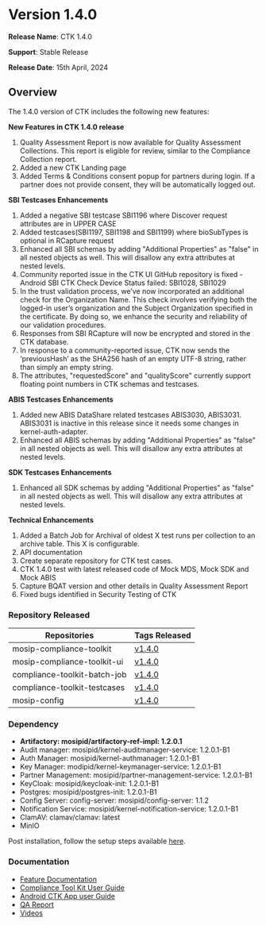 # Version 1.4.0

**Release Name**: CTK 1.4.0

**Support**: Stable Release

**Release Date**: 15th April, 2024

## Overview

The 1.4.0 version of CTK includes the following new features:

**New Features in CTK 1.4.0 release**

1. Quality Assessment Report is now available for Quality Assessment Collections. This report is eligible for review, similar to the Compliance Collection report.
2. Added a new CTK Landing page
3. Added Terms & Conditions consent popup for partners during login. If a partner does not provide consent, they will be automatically logged out.

**SBI Testcases Enhancements**

1. Added a negative SBI testcase SBI1196 where Discover request attributes are in UPPER CASE
2. Added testcases(SBI1197, SBI1198 and SBI1199) where bioSubTypes is optional in RCapture request
3. Enhanced all SBI schemas by adding "Additional Properties" as "false" in all nested objects as well. This will disallow any extra attributes at nested levels.
4. Community reported issue in the CTK UI GitHub repository is fixed - Android SBI CTK Check Device Status failed: SBI1028, SBI1029
5. In the trust validation process, we’ve now incorporated an additional check for the Organization Name. This check involves verifying both the logged-in user’s organization and the Subject Organization specified in the certificate. By doing so, we enhance the security and reliability of our validation procedures.
6. Responses from SBI RCapture will now be encrypted and stored in the CTK database.
7. In response to a community-reported issue, CTK now sends the ‘previousHash’ as the SHA256 hash of an empty UTF-8 string, rather than simply an empty string.
8. The attributes, "requestedScore" and "qualityScore" currently support floating point numbers in CTK schemas and testcases.

**ABIS Testcases Enhancements**

1. Added new ABIS DataShare related testcases ABIS3030, ABIS3031. ABIS3031 is inactive in this release since it needs some changes in kernel-auth-adapter.
2. Enhanced all ABIS schemas by adding "Additional Properties" as "false" in all nested objects as well. This will disallow any extra attributes at nested levels.

**SDK Testcases Enhancements**

1. Enhanced all SDK schemas by adding "Additional Properties" as "false" in all nested objects as well. This will disallow any extra attributes at nested levels.

**Technical Enhancements**

1. Added a Batch Job for Archival of oldest X test runs per collection to an archive table. This X is configurable.
2. API documentation
3. Create separate repository for CTK test cases.
4. CTK 1.4.0 test with latest released code of Mock MDS, Mock SDK and Mock ABIS
5. Capture BQAT version and other details in Quality Assessment Report
6. Fixed bugs identified in Security Testing of CTK

### Repository Released

| Repositories                 | Tags Released                                                               |
| ---------------------------- | --------------------------------------------------------------------------- |
| mosip-compliance-toolkit     | [v1.4.0](https://github.com/mosip/mosip-compliance-toolkit/tree/v1.4.0)     |
| mosip-compliance-toolkit-ui  | [v1.4.0](https://github.com/mosip/mosip-compliance-toolkit-ui/tree/v1.4.0)  |
| compliance-toolkit-batch-job | [v1.4.0](https://github.com/mosip/compliance-toolkit-batch-job/tree/v1.4.0) |
| compliance-toolkit-testcases | [v1.4.0](https://github.com/mosip/compliance-toolkit-testcases/tree/v1.4.0) |
| mosip-config                 | [v1.4.0](https://github.com/mosip/mosip-config/tree/v1.4.0-CTK)             |

### Dependency

* **Artifactory: mosipid/artifactory-ref-impl: 1.2.0.1**
* Audit manager: mosipid/kernel-auditmanager-service: 1.2.0.1-B1
* Auth Manager: mosipid/kernel-authmanager: 1.2.0.1-B1
* Key Manager: modipid/kernel-keymanager-service: 1.2.0.1-B1
* Partner Management: mosipid/partner-management-service: 1.2.0.1-B1
* KeyCloak: mosipid/keycloak-init: 1.2.0.1-B1
* Postgres: mosipid/postgres-init: 1.2.0.1-B1
* Config Server: config-server: mosipid/config-server: 1.1.2
* Notification Service: mosipid/kernel-notification-service: 1.2.0.1-B1
* ClamAV: clamav/clamav: latest
* MinIO

Post installation, follow the setup steps available [here](https://docs.mosip.io/compliance-tool-kit/how-to-guides/how-to-set-up-ctk/setup-steps-1.4.0).

### Documentation

* [Feature Documentation](../../)
* [Compliance Tool Kit User Guide](../../user-guide.md)
* [Android CTK App user Guide](../../android-user-guide.md)
* [QA Report](../../test-report-1.4.0.md)
* [Videos](https://www.youtube.com/playlist?list=PLJH-POb\_55z8YYS\_qAk\_QNBQeiQ2VrtZD)
